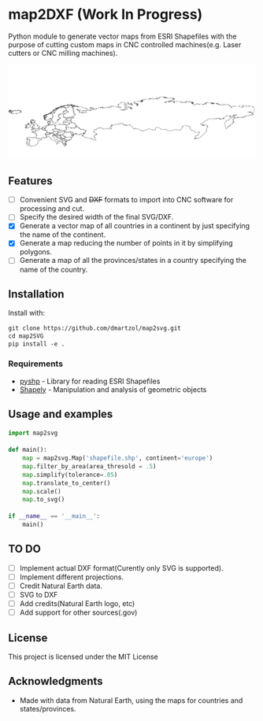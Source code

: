 # map2DXF (Work In Progress)

Python module to generate vector maps from ESRI Shapefiles with the purpose of cutting custom maps in CNC controlled machines(e.g. Laser cutters or CNC milling machines).

![Example](https://github.com/dmartzol/dmartzol.github.io/raw/master/images/europe/europe.png)

## Features

- [ ] Convenient SVG and <del>DXF</del> formats to import into CNC software for processing and cut.
- [ ] Specify the desired width of the final SVG/DXF.
- [x] Generate a vector map of all countries in a continent by just specifying the name of the continent.
- [x] Generate a map reducing the number of points in it by simplifying polygons.
- [ ] Generate a map of all the provinces/states in a country specifying the name of the country.

## Installation

Install with:

```
git clone https://github.com/dmartzol/map2svg.git
cd map2SVG
pip install -e .
```


### Requirements

* [pyshp](https://github.com/GeospatialPython/pyshp) - Library for reading ESRI Shapefiles
* [Shapely](https://github.com/Toblerity/Shapely) - Manipulation and analysis of geometric objects

## Usage and examples
```python
import map2svg

def main():
    map = map2svg.Map('shapefile.shp', continent='europe')
    map.filter_by_area(area_thresold = .5)
    map.simplify(tolerance=.05)
    map.translate_to_center()
    map.scale()
    map.to_svg()

if __name__ == '__main__':
    main()
```

## TO DO
- [ ] Implement actual DXF format(Curently only SVG is supported).
- [ ] Implement different projections.
- [ ] Credit Natural Earth data.
- [ ] SVG to DXF
- [ ] Add credits(Natural Earth logo, etc)
- [ ] Add support for other sources(.gov)

## License

This project is licensed under the MIT License

## Acknowledgments

*  Made with data from Natural Earth, using the maps for countries and states/provinces.
